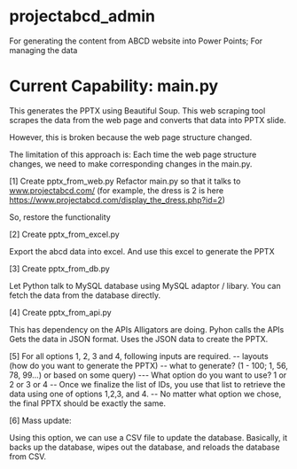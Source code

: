 # projectabcd_admin
For generating the content from ABCD website into Power Points; For managing the data


Current Capability: main.py
===========================
This generates the PPTX using Beautiful Soup. 
This web scraping tool scrapes the data from the web page and converts that data into PPTX slide.

However, this is broken because the web page structure changed.

The limitation of this approach is: Each time the web page structure changes, we need to make corresponding changes in the main.py.


[1] Create pptx_from_web.py
Refactor main.py so that it talks to www.projectabcd.com/
(for example, the dress is 2 is here https://www.projectabcd.com/display_the_dress.php?id=2)

So, restore the functionality

[2] Create pptx_from_excel.py

Export the abcd data into excel.
And use this excel to generate the PPTX

[3] Create pptx_from_db.py

Let Python talk to MySQL database using MySQL adaptor / libary.
You can fetch the data from the database directly.

[4] Create pptx_from_api.py

This has dependency on the APIs Alligators are doing.
Pyhon calls the APIs
Gets the data in JSON format.
Uses the JSON data to create the PPTX.


[5] For all options 1, 2, 3 and 4, following inputs are required.
-- layouts (how do you want to generate the PPTX)
-- what to generate? (1 - 100; 1, 56, 78, 99...) or based on some query)
--- What option do you want to use? 1 or 2 or 3 or 4
-- Once we finalize the list of IDs, you use that list to retrieve the data using one of options 1,2,3, and 4.
-- No matter what option we chose, the final PPTX should be exactly the same.

[6] Mass update:

Using this option, we can use a CSV file to update the database. 
Basically, it backs up the database, wipes out the database, and reloads the database from CSV.




